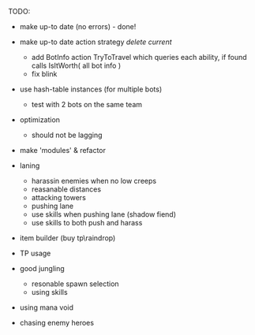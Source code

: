 
TODO:
  - make up-to date (no errors) - done!
  - make up-to date action strategy *delete current* 
    - add BotInfo action TryToTravel which queries each ability, if found calls IsItWorth( all bot info )
    - fix blink
  - use hash-table instances (for multiple bots)
    - test with 2 bots on the same team
  - optimization
    - should not be lagging
  - make 'modules' & refactor

  - laning
      - harassin enemies when no low creeps
      - reasanable distances
      - attacking towers
      - pushing lane
      - use skills when pushing lane (shadow fiend)
      - use skills to both push and harass

  - item builder (buy tp\raindrop)
  - TP usage
  
  - good jungling
    - resonable spawn selection
    - using skills
    
  - using mana void
  - chasing enemy heroes
